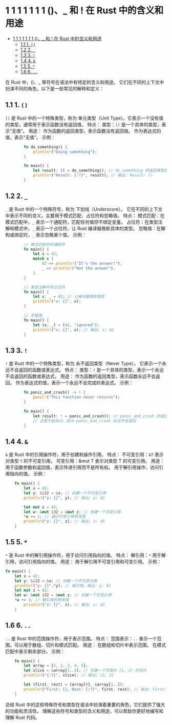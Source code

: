 # 1 1 1 1 1 1 1 ()、_ 和 ! 在 Rust 中的含义和用途

<!-- TOC START -->
- [1 1 1 1 1 1 1 ()、_ 和 ! 在 Rust 中的含义和用途](#1-1-1-1-1-1-1-、_-和-在-rust-中的含义和用途)
  - [1.1 1. `()`](#1)
  - [1.2 2. `_`](#2-_)
  - [1.3 3. `!`](#3)
  - [1.4 4. `&`](#4-&)
  - [1.5 5. `*`](#5-*)
  - [1.6 6. `..`](#6)
<!-- TOC END -->

在 Rust 中，()、_ 等符号在语法中有特定的含义和用途。
它们在不同的上下文中扮演不同的角色，以下是一些常见的解释和定义：

## 1.1 1. `()`

`()` 是 Rust 中的一个特殊类型，称为 单元类型（Unit Type）。它表示一个没有值的类型，通常用于表示函数没有返回值。
特点：
    类型：`()` 是一个具体的类型，表示“无值”。
用途：
    作为函数的返回类型，表示函数没有返回值。
    作为表达式的值，表示“无值”。
示例：

```rust
        fn do_something() {
            println!("Doing something");
        }

        fn main() {
            let result: () = do_something(); // do_something 的返回类型是 ()
            println!("Result: {:?}", result); // 输出: Result: ()
        }

```

## 1.2 2. `_`

`_` 是 Rust 中的一个特殊符号，称为 下划线（Underscore）。
它在不同的上下文中表示不同的含义，主要用于模式匹配、占位符和忽略值。
    特点：
        模式匹配：在模式匹配中，`_` 表示一个通配符，匹配任何值但不绑定变量。
        占位符：在类型注解和模式中，`_` 表示一个占位符，让 Rust 编译器推断具体的类型。
        忽略值：在解构或绑定时，`_` 表示忽略某个值。
示例：

```rust
        // 模式匹配中的通配符
        fn main() {
            let x = 42;
            match x {
                42 => println!("It's the answer!"),
                _ => println!("Not the answer"),
            }
        }

        // 类型注解中的占位符
        fn main() {
            let x: _ = 42; // 让编译器推断类型
            println!("x: {}", x);
        }

        // 忽略值
        fn main() {
            let (x, _) = (42, "ignored");
            println!("x: {}", x); // 输出: x: 42
        }

```

## 1.3 3. `!`

`!` 是 Rust 中的一个特殊类型，称为 永不返回类型（Never Type）。
它表示一个永远不会返回的函数或表达式。
特点：
    类型：`!` 是一个具体的类型，表示一个永远不会返回的函数或表达式。
用途：
    作为函数的返回类型，表示函数永远不会返回。
    作为表达式的值，表示一个永远不会完成的表达式。
示例：

```rust
        fn panic_and_crash() -> ! {
            panic!("This function never returns");
        }

        fn main() {
            let result: ! = panic_and_crash(); // panic_and_crash 的返回类型是 !
            // 这里不会执行，因为 panic_and_crash 永远不会返回
        }

```

## 1.4 4. `&`

`&` 是 Rust 中的引用操作符，用于创建和操作引用。
特点：
不可变引用：`&T` 表示对类型 `T` 的不可变引用。
    可变引用：&mut T 表示对类型 T 的可变引用。
用途：
    用于函数参数和返回值，表示传递引用而不是所有权。
    用于解引用操作，访问引用指向的值。
示例：

```rust
    fn main() {
        let x = 42;
        let y: &i32 = &x; // 创建一个不可变引用
        println!("y: {}", y); // 输出: y: 42

        let mut z = 42;
        let w: &mut i32 = &mut z; // 创建一个可变引用
        *w += 1; // 通过可变引用修改值
        println!("z: {}", z); // 输出: z: 43
    }

```

## 1.5 5. `*`

`*` 是 Rust 中的解引用操作符，用于访问引用指向的值。
特点：
解引用：`*` 用于解引用，访问引用指向的值。
用途：
    用于解引用不可变引用和可变引用。
示例：

```rust
fn main() {
    let x = 42;
    let y: &i32 = &x; // 创建一个不可变引用
    println!("y: {}",*y); // 解引用，输出: y: 42
    let mut z = 42;
    let w: &mut i32 = &mut z; // 创建一个可变引用
    *w += 1; // 解引用并修改值
        println!("z: {}", z); // 输出: z: 43
    }

```

## 1.6 6. `..`

`..` 是 Rust 中的范围操作符，用于表示范围。
特点：
范围表示：`..` 表示一个范围，可以用于数组、切片和模式匹配。
用途：
    在数组和切片中表示范围。
    在模式匹配中表示剩余部分。
示例：

```rust
    fn main() {
        let array = [1, 2, 3, 4, 5];
        let slice = &array[1..3]; // 创建一个范围为 [1, 3) 的切片
        println!("{:?}", slice); // 输出: [2, 3]

        let (first, rest) = (array[0], &array[1..]);
        println!("First: {}, Rest: {:?}", first, rest); // 输出: First: 1, Rest: [2, 3, 4, 5]
    }

```

总结
Rust 中的这些特殊符号和类型在语法中扮演着重要的角色，它们提供了强大的功能和灵活性。
理解这些符号和类型的含义和用途，可以帮助你更好地编写和理解 Rust 代码。

